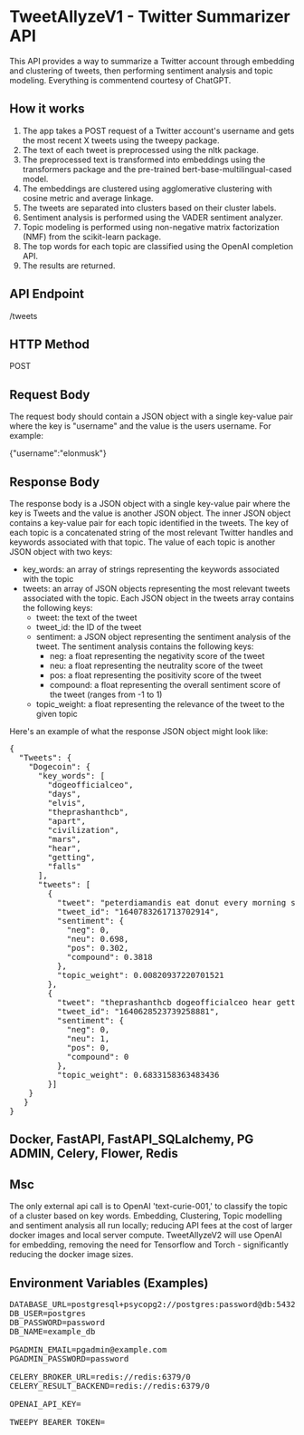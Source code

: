 <h1>TweetAIlyzeV1 - Twitter Summarizer API</h1>
<p>This API provides a way to summarize a Twitter account through embedding and clustering of tweets, then performing sentiment analysis and topic modeling. Everything is commentend courtesy of ChatGPT.</p>
<h2>How it works</h2>
<ol>
  <li>The app takes a POST request of a Twitter account's username and gets the most recent X tweets using the tweepy package.</li>
  <li>The text of each tweet is preprocessed using the nltk package.</li>
  <li>The preprocessed text is transformed into embeddings using the transformers package and the pre-trained bert-base-multilingual-cased model.</li>
  <li>The embeddings are clustered using agglomerative clustering with cosine metric and average linkage.</li>
  <li>The tweets are separated into clusters based on their cluster labels.</li>
  <li>Sentiment analysis is performed using the VADER sentiment analyzer.</li>
  <li>Topic modeling is performed using non-negative matrix factorization (NMF) from the scikit-learn package.</li>
  <li>The top words for each topic are classified using the OpenAI completion API.</li>
  <li>The results are returned.</p>
</ol>
<h2>API Endpoint</h2>
<p>/tweets</p>
<h2>HTTP Method</h2>
<p>POST</p>
<h2>Request Body</h2>
<p>The request body should contain a JSON object with a single key-value pair where the key is "username" and the value is the users username. For example:</p>
<p>{"username":"elonmusk"}</p>
<h2>Response Body</h2>
<p>The response body is a JSON object with a single key-value pair where the key is Tweets and the value is another JSON object. The inner JSON object contains a key-value pair for each topic identified in the tweets. The key of each topic is a concatenated string of the most relevant Twitter handles and keywords associated with that topic. The value of each topic is another JSON object with two keys:</p>
<ul>
  <li>key_words: an array of strings representing the keywords associated with the topic</li>
  <li>tweets: an array of JSON objects representing the most relevant tweets associated with the topic. Each JSON object in the tweets array contains the following keys:
    <ul>
      <li>tweet: the text of the tweet</li>
      <li>tweet_id: the ID of the tweet</li>
      <li>sentiment: a JSON object representing the sentiment analysis of the tweet. The sentiment analysis contains the following keys:
        <ul>
          <li>neg: a float representing the negativity score of the tweet</li>
          <li>neu: a float representing the neutrality score of the tweet</li>
          <li>pos: a float representing the positivity score of the tweet</li>
          <li>compound: a float representing the overall sentiment score of the tweet (ranges from -1 to 1)</li>
        </ul>
      </li>
      <li>topic_weight: a float representing the relevance of the tweet to the given topic</li>
    </ul>
  </li>
</ul>
<p>Here's an example of what the response JSON object might look like:</p>
<pre>
{
  "Tweets": {
    "Dogecoin": {
      "key_words": [
        "dogeofficialceo",
        "days",
        "elvis",
        "theprashanthcb",
        "apart",
        "civilization",
        "mars",
        "hear",
        "getting",
        "falls"
      ],
      "tweets": [
        {
          "tweet": "peterdiamandis eat donut every morning still alive",
          "tweet_id": "1640783261713702914",
          "sentiment": {
            "neg": 0,
            "neu": 0.698,
            "pos": 0.302,
            "compound": 0.3818
          },
          "topic_weight": 0.00820937220701521
        },
        {
          "tweet": "theprashanthcb dogeofficialceo hear getting mars civilization falls apart",
          "tweet_id": "1640628523739258881",
          "sentiment": {
            "neg": 0,
            "neu": 1,
            "pos": 0,
            "compound": 0
          },
          "topic_weight": 0.6833158363483436
        }]
    }
   }
}
</pre>

<h2>Docker, FastAPI, FastAPI_SQLalchemy, PG ADMIN, Celery, Flower, Redis</h2>

<h2>Msc</h2>
<p>The only external api call is to OpenAI 'text-curie-001,' to classify the topic of a cluster based on key words. Embedding, Clustering, Topic modelling and sentiment analysis all run locally; reducing API fees at the cost of larger docker images and local server compute. TweetAIlyzeV2 will use OpenAI for embedding, removing the need for Tensorflow and Torch - significantly reducing the docker image sizes.</p>

<h2>Environment Variables (Examples)</h2>

<pre>
DATABASE_URL=postgresql+psycopg2://postgres:password@db:5432/example_db
DB_USER=postgres
DB_PASSWORD=password
DB_NAME=example_db

PGADMIN_EMAIL=pgadmin@example.com
PGADMIN_PASSWORD=password

CELERY_BROKER_URL=redis://redis:6379/0
CELERY_RESULT_BACKEND=redis://redis:6379/0

OPENAI_API_KEY=

TWEEPY_BEARER_TOKEN=
</pre>
